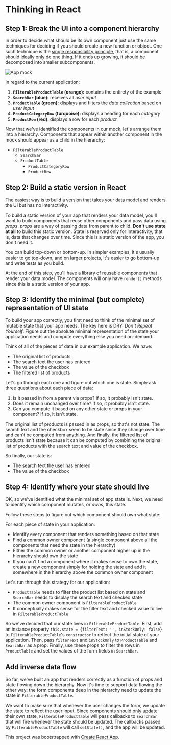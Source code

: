 # Thinking in React

## Step 1: Break the UI into a component hierarchy

In order to decide what should be its own component just use the same techniques for deciding if you should create a new function or object.
One such technique is the [single responsibility principle](https://en.wikipedia.org/wiki/Single_responsibility_principle), that is, a component should ideally only do one thing.
If it ends up growing, it should be decomposed into smaller subcomponents.

![App mock](https://facebook.github.io/react/img/blog/thinking-in-react-components.png)

In regard to the current application:
1. **`FilterableProductTable` (orange):** contains the entirety of the example
2. **`SearchBar` (blue):** receives all *user input*
3. **`ProductTable` (green):** displays and filters the *data collection* based on *user input*
4. **`ProductCategoryRow` (turquoise):** displays a heading for each *category*
5. **`ProductRow` (red)**: displays a row for each *product*

Now that we've identified the components in our mock, let's arrange them into a hierarchy.
Components that appear within another component in the mock should appear as a child in the hierarchy:
* `FilterableProductTable`
  * `SearchBar`
  * `ProductTable`
    * `ProductCategoryRow`
    * `ProductRow`


## Step 2: Build a static version in React

The easiest way is to build a version that takes your data model and renders the UI but has no interactivity.

To build a static version of your app that renders your data model, you'll want to build components that reuse other components and pass data using *props*. *props* are a way of passing data from parent to child.
**Don't use state at all** to build this static version. State is reserved only for interactivity, that is, data that changes over time. Since this is a static version of the app, you don't need it.

You can build top-down or bottom-up.
In simpler examples, it's usually easier to go top-down, and on larger projects, it's easier to go bottom-up and write tests as you build.

At the end of this step, you'll have a library of reusable components that render your data model.
The components will only have `render()` methods since this is a static version of your app.


## Step 3: Identify the minimal (but complete) representation of UI state

To build your app correctly, you first need to think of the minimal set of mutable state that your app needs. The key here is DRY: *Don't Repeat Yourself*.
Figure out the absolute minimal representation of the state your application needs and compute everything else you need on-demand.

Think of all of the pieces of data in our example application. We have:
* The original list of products
* The search text the user has entered
* The value of the checkbox
* The filtered list of products

Let's go through each one and figure out which one is state. Simply ask three questions about each piece of data:
1. Is it passed in from a parent via props? If so, it probably isn't state.
2. Does it remain unchanged over time? If so, it probably isn't state.
3. Can you compute it based on any other state or props in your component? If so, it isn't state.

The original list of products is passed in as props, so that's not state.
The search text and the checkbox seem to be state since they change over time and can't be computed from anything.
And finally, the filtered list of products isn't state because it can be computed by combining the original list of products with the search text and value of the checkbox.

So finally, our state is:
* The search text the user has entered
* The value of the checkbox


## Step 4: Identify where your state should live

OK, so we've identified what the minimal set of app state is. Next, we need to identify which component mutates, or *owns*, this state.

Follow these steps to figure out which component should own what state:

For each piece of state in your application:
* Identify every component that renders something based on that state
* Find a common owner component (a single component above all the components that need the state in the hierarchy)
* Either the common owner or another component higher up in the hierarchy should own the state
* If you can't find a component where it makes sense to own the state, create a new component simply for holding the state and add it somewhere in the hierarchy above the common owner component

Let's run through this strategy for our application:
* `ProductTable` needs to filter the product list based on state and `SearchBar` needs to display the search text and checked state
* The common owner component is `FilterableProductTable`
* It conceptually makes sense for the filter text and checked value to live in `FilterableProductTable`

So we've decided that our state lives in `FilterableProductTable`.
First, add an instance property `this.state = {filterText: '', inStockOnly: false}` to `FilterableProductTable`'s `constructor` to reflect the initial state of your application.
Then, pass `filterText` and `inStockOnly` to `ProductTable` and `SearchBar` as a prop.
Finally, use these props to filter the rows in `ProductTable` and set the values of the form fields in `SearchBar`.


## Add inverse data flow

So far, we've built an app that renders correctly as a function of props and state flowing down the hierarchy.
Now it's time to support data flowing the other way: the form components deep in the hierarchy need to update the state in `FilterableProductTable`.

We want to make sure that whenever the user changes the form, we update the state to reflect the user input.
Since components should only update their own state, `FilterableProductTable` will pass callbacks to `SearchBar` that will fire whenever the state should be updated.
The callbacks passed by `FilterableProductTable` will call `setState()`, and the app will be updated.

This project was bootstrapped with [Create React App](https://github.com/facebookincubator/create-react-app).
